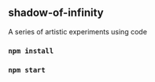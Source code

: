 ## shadow-of-infinity
 A series of artistic experiments using code

### `npm install`

### `npm start`
